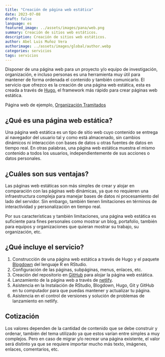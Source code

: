 ```yaml
---
title: "Creación de página web estática"
date: 2023-07-08
draft: false
language: es
featured_image: ../assets/images/pana/web.png
summary: Creación de sitios web estáticos.
description: Creación de sitios web estáticos.
author: Abel Luis Muñoz Vera
authorimage: ../assets/images/global/author.webp
categories: servicios
tags: servicios
---
```

Disponer de una página web para un proyecto y/o equipo de investigación, organización, e incluso personas es una herramienta muy útil para mantener de forma ordenada el contenido y también comunicarlo. El servicio que ofrezco es la creación de una página web estática, esta es creada a través de [Hugo](https://gohugo.io/), el framework más rápido para crear páginas web estática. 

Página web de ejemplo, [Organización Tramitados](https://tramitados.netlify.app/) 

## ¿Qué es una página web estática? 
Una página web estática es un tipo de sitio web cuyo contenido se entrega al navegador del usuario tal y como está almacenado, sin cambios dinámicos ni interacción con bases de datos u otras fuentes de datos en tiempo real. En otras palabras, una página web estática muestra el mismo contenido a todos los usuarios, independientemente de sus acciones o datos personales.

## ¿Cuáles son sus ventajas?
Las páginas web estáticas son más simples de crear y alojar en comparación con las páginas web dinámicas, ya que no requieren una infraestructura compleja para manejar bases de datos ni procesamiento del lado del servidor. Sin embargo, también tienen limitaciones en términos de interactividad y personalización en tiempo real.

Por sus características y también limitaciones, una página web estática es suficiente para fines personales como mostrar un blog, portafolio, también para equipos y organizaciones que quieran mostrar su trabajo, su organización, etc. 

## ¿Qué incluye el servicio? 
1. Construcción de una página web estática a través de Hugo y el paquete [Blogdown](https://github.com/rstudio/blogdown) del lenguaje R en RStudio. 
2. Configuración de las páginas, subpáginas, menus, enlaces, etc.    
3. Creación del repositorio en [GitHub](https://github.com/) para alojar la página web estática.
4. Lanzamiento de la página web a través de [netlify](https://app.netlify.com/). 
5. Asistencia en la Instalación de RStudio, Blogdown, Hugo, Git y GitHub en tu computador para que puedas mantener y actualizar tu página. 
6. Asistencia en el control de versiones y solución de problemas de lanzamiento en netlify. 

## Cotización
Los valores dependen de la cantidad de contenido que se debe construir y ordenar, también del tema utilizado ya que estos varían entre simples a muy complejos. Pero en caso de migrar y/o recrear una página existente, el valor será distinto ya que se requiere importar mucho más texto, imágenes, enlaces, comentarios, etc. 

